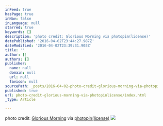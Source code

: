 ```yaml
---
inFeed: true
hasPage: true
inNav: false
inLanguage: null
starred: true
keywords: []
description: 'photo credit: Glorious Morning via photopin(license)'
datePublished: '2016-04-02T23:44:27.987Z'
dateModified: '2016-04-02T23:39:31.903Z'
title: ''
author: []
authors: []
publisher:
  name: null
  domain: null
  url: null
  favicon: null
sourcePath: _posts/2016-04-02-photo-credit-glorious-morning-via-photopinlicense.md
published: true
url: photo-credit-glorious-morning-via-photopinlicense/index.html
_type: Article

---
```

photo credit: [Glorious Morning][0] via [photopin][1][(license)][2]
![](https://the-grid-user-content.s3-us-west-2.amazonaws.com/d77e741f-c2fb-4aca-bcd6-dd64b35a24b8.jpg)

[0]: http://www.flickr.com/photos/77934271@N03/25442258425
[1]: http://photopin.com/
[2]: https://creativecommons.org/licenses/by/2.0/